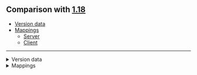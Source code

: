 ## Comparison with [1.18](https://github.com/PixiGeko/Minecraft-generated-data/tree/1.18)

- [Version data](#version-data)
- [Mappings](#mappings)
  - [Server](#server)
  - [Client](#client)

<hr/>
<details><summary>Version data</summary>
<table><tr><th></th><th align="left">1.18</th><th>1.18.1-pre1</th></tr><tr><td>World version</td><td><code>2860</code></td><td><code>2861</code></td></tr><tr><td>Protocol version</td><td><code>757</code></td><td><code>1073741885</code></td></tr></table>
</details>
<details><summary>Mappings</summary>
<h2>Server</h2>

<details>
<summary>
Changes
</summary>

```
XXX.server.level.ServerLevel +1P
```

</details>





















































































































































































































































































































































































































































































































































































































































































































































































































































































































































































































































































































































































































































































































































































































































































































































































































































































































































































































































































































































































































































































































































































































































































































































































































<h2>Client</h2>

<details>
<summary>
Changes
</summary>

```
XXX.minecraft.core.IdMap +1M
```
```
XXX.server.level.ServerLevel +1P
```

</details>





























































































































































































































































































































































































































































































































































































































































































































































































































































































































































































































<details>
<summary>
net.minecraft.core.IdMap
</summary>

```diff
- Object byIdOrThrow(int)
```

</details>
</details>